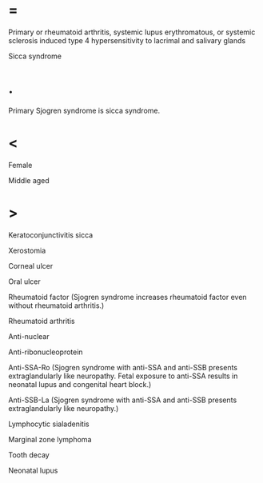 # =

Primary or rheumatoid arthritis, systemic lupus erythromatous, or systemic sclerosis induced type 4 hypersensitivity to lacrimal and salivary glands

Sicca syndrome

# .

Primary Sjogren syndrome is sicca syndrome.

# <

Female

Middle aged

# >

Keratoconjunctivitis sicca

Xerostomia

Corneal ulcer

Oral ulcer

Rheumatoid factor (Sjogren syndrome increases rheumatoid factor even without rheumatoid arthritis.)

Rheumatoid arthritis

Anti-nuclear

Anti-ribonucleoprotein

Anti-SSA-Ro (Sjogren syndrome with anti-SSA and anti-SSB presents extraglandularly like neuropathy. Fetal exposure to anti-SSA results in neonatal lupus and congenital heart block.)

Anti-SSB-La (Sjogren syndrome with anti-SSA and anti-SSB presents extraglandularly like neuropathy.)

Lymphocytic sialadenitis

Marginal zone lymphoma

Tooth decay

Neonatal lupus
